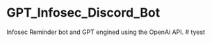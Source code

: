 # GPT_Infosec_Discord_Bot
Infosec Reminder bot and GPT engined using the OpenAi API.
#   t y e s t  
 